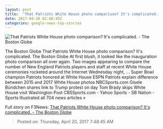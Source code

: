 ```yaml
---
layout: post
title:  "That Patriots White House photo comparison? It's complicated. - The Boston Globe"
date: 2017-04-20 02:48:45Z
categories: google-news-top-stories
---
```


![That Patriots White House photo comparison? It's complicated. - The Boston Globe](http://www.bostonglobe.com/rf/image_585w/Boston/2011-2020/2017/04/19/BostonGlobe.com/Sports/Images/tlumacki_NEPatriotsatBostonGlobe_sports203.jpg)

The Boston Globe That Patriots White House photo comparison? It's complicated. The Boston Globe At first blush, it looked like the inauguration photo comparison all over again. Two images appearing to compare the number of New England Patriots players and staff at recent White House ceremonies rocketed around the Internet Wednesday night, ... Super Bowl champion Patriots honored at White House ESPN Patriots explain difference between 2015 and 2017 White House photos NBCSports.com Gisele Bündchen shares link to Trump protest on day Tom Brady skips White House visit Washington Post CBSSports.com - Yahoo Sports - SB Nation - Sports Illustrated all 704 news articles »


Full story on F3News: [That Patriots White House photo comparison? It's complicated. - The Boston Globe](http://www.f3nws.com/n/NrFcRE)

> Posted on: Thursday, April 20, 2017 7:48:45 AM
